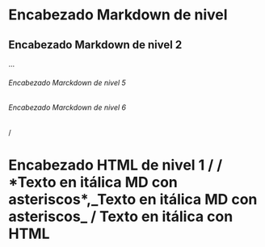 # Encabezado Markdown de nivel 
## Encabezado Markdown de nivel 2
...
###### Encabezado Marckdown de nivel 5
###### Encabezado Marckdown de nivel 6
/
<h1>Encabezado HTML de nivel 1</ht1>
/
/
*Texto en itálica MD con asteriscos*,_Texto en itálica MD con asteriscos_
/
Texto en itálica con HTML
